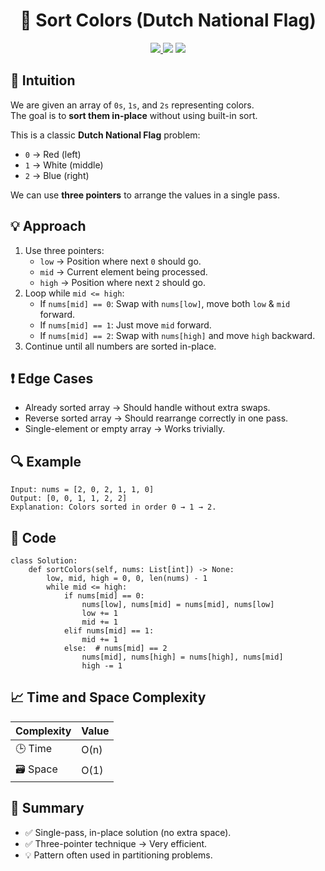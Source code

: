 <h1 align="center">🎨 Sort Colors (Dutch National Flag)</h1>

<p align="center">
  <a href="https://leetcode.com/problems/sort-colors/">
    <img src="https://img.shields.io/badge/LeetCode-Sort%20Colors-brightgreen?logo=leetcode&style=flat-square" />
  </a>
  <img src="https://img.shields.io/badge/Difficulty-Medium-orange?style=flat-square" />
  <img src="https://img.shields.io/badge/Category-Array%2C%20Two%20Pointers%2C%20Sorting-blueviolet?style=flat-square" />
</p>


## 🧠 Intuition

We are given an array of `0s`, `1s`, and `2s` representing colors.  
The goal is to **sort them in-place** without using built-in sort.  

This is a classic **Dutch National Flag** problem:
- `0` → Red (left)
- `1` → White (middle)
- `2` → Blue (right)  

We can use **three pointers** to arrange the values in a single pass.


## 💡 Approach

1. Use three pointers:
   - `low` → Position where next `0` should go.
   - `mid` → Current element being processed.
   - `high` → Position where next `2` should go.
2. Loop while `mid <= high`:
   - If `nums[mid] == 0`: Swap with `nums[low]`, move both `low` & `mid` forward.
   - If `nums[mid] == 1`: Just move `mid` forward.
   - If `nums[mid] == 2`: Swap with `nums[high]` and move `high` backward.
3. Continue until all numbers are sorted in-place.


## ❗ Edge Cases

- Already sorted array → Should handle without extra swaps.  
- Reverse sorted array → Should rearrange correctly in one pass.  
- Single-element or empty array → Works trivially.  


## 🔍 Example

```
Input: nums = [2, 0, 2, 1, 1, 0]
Output: [0, 0, 1, 1, 2, 2]
Explanation: Colors sorted in order 0 → 1 → 2.
```

## 🧾 Code

```
class Solution:
    def sortColors(self, nums: List[int]) -> None:
        low, mid, high = 0, 0, len(nums) - 1
        while mid <= high:
            if nums[mid] == 0:
                nums[low], nums[mid] = nums[mid], nums[low]
                low += 1
                mid += 1
            elif nums[mid] == 1:
                mid += 1
            else:  # nums[mid] == 2
                nums[mid], nums[high] = nums[high], nums[mid]
                high -= 1
```

## 📈 Time and Space Complexity

| Complexity | Value |
|------------|--------|
| 🕒 Time     | O(n)   |
| 🗃️ Space    | O(1)   |


## 📌 Summary

- ✅ Single-pass, in-place solution (no extra space).
- ✅ Three-pointer technique → Very efficient.
- 💡 Pattern often used in partitioning problems.
